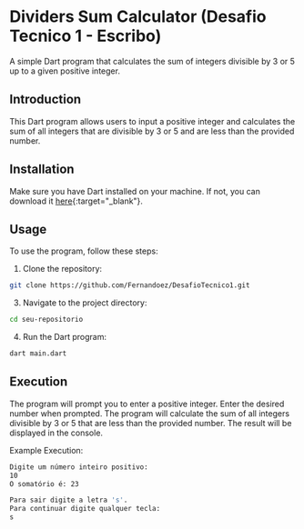 # Dividers Sum Calculator (Desafio Tecnico 1 - Escribo)
A simple Dart program that calculates the sum of integers divisible by 3 or 5 up to a given positive integer.

## Introduction
This Dart program allows users to input a positive integer and calculates the sum of all integers that are divisible by 3 or 5 and are less than the provided number.

## Installation
Make sure you have Dart installed on your machine. If not, you can download it [here](https://dart.dev/get-dart){:target="_blank"}.

## Usage
To use the program, follow these steps:
1.  Clone the repository:
```bash
git clone https://github.com/Fernandoez/DesafioTecnico1.git
```
3. Navigate to the project directory:
```bash
cd seu-repositorio
```
4. Run the Dart program:
```bash
dart main.dart
```
## Execution
The program will prompt you to enter a positive integer.
Enter the desired number when prompted.
The program will calculate the sum of all integers divisible by 3 or 5 that are less than the provided number.
The result will be displayed in the console.

Example Execution:
```bash
Digite um número inteiro positivo:
10
O somatório é: 23

Para sair digite a letra 's'.
Para continuar digite qualquer tecla:
s
```
